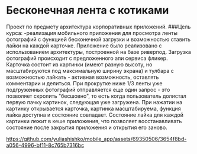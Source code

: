 # Бесконечная лента с котиками
Проект по предмету архитектура корпоративных приложений.
###Цель курса:
-реализация мобильного приложения для просмотра ленты фотографий с функцией бесконечной загрузки и возможностью ставить лайки на каждой карточке.
Приложение было реализовано с использованием архитектуры, построенной на базе риверпод.
Загрузка фотографий происходит с предложенного апи сервиса фликер. Карточка состоит из картинки (имеют разную высоту, но масштабируются под максимальную ширину экрана) и тулбара с возможностью лайкать - активная возможность, оставлять комментарии и делиться.
При прокрутке ниже 1/3 ленты уже подгруженных фотографий отправляется еще один запрос - это позволяет скролить "бесшовно", то есть когда пользователь долистал первую пачку картинок, следующая уже загружена.
При нажатии на картинку открывается карточка, картинка масштабируема, функция лайка доступна и состояние совпадает.  Состояние лайка для каждой картинки лежит в кеше приложения, что позволяет восстанавливать состояние после закрытия приложения и открытия его заново.





https://github.com/yuliashishko/mobile_app/assets/69350506/3654f8bd-a056-4996-bf11-8c765b7316bc

